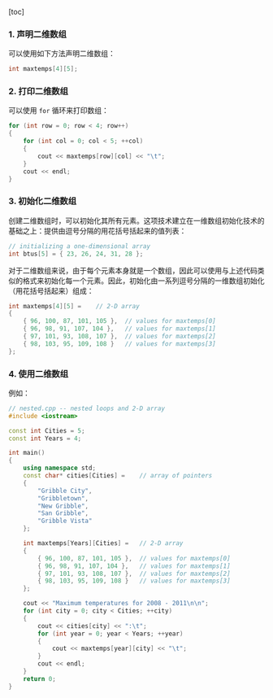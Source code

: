 [toc]

### 1. 声明二维数组

可以使用如下方法声明二维数组：

```cpp
int maxtemps[4][5];
```

### 2. 打印二维数组

可以使用 `for` 循环来打印数组：

```cpp
for (int row = 0; row < 4; row++)
{
    for (int col = 0; col < 5; ++col) 
    {
        cout << maxtemps[row][col] << "\t";
    }
    cout << endl;
}
```

### 3. 初始化二维数组

创建二维数组时，可以初始化其所有元素。这项技术建立在一维数组初始化技术的基础之上：提供由逗号分隔的用花括号括起来的值列表：

```cpp
// initializing a one-dimensional array
int btus[5] = { 23, 26, 24, 31, 28 };
```

对于二维数组来说，由于每个元素本身就是一个数组，因此可以使用与上述代码类似的格式来初始化每一个元素。因此，初始化由一系列逗号分隔的一维数组初始化（用花括号括起来）组成：

```cpp
int maxtemps[4][5] = 	// 2-D array
{
    { 96, 100, 87, 101, 105 },	// values for maxtemps[0]
    { 96, 98, 91, 107, 104 },	// values for maxtemps[1]
    { 97, 101, 93, 108, 107 },	// values for maxtemps[2]
    { 98, 103, 95, 109, 108 }	// values for maxtemps[3]
};
```

### 4. 使用二维数组

例如：

```cpp
// nested.cpp -- nested loops and 2-D array
#include <iostream>

const int Cities = 5;
const int Years = 4;

int main()
{
	using namespace std;
	const char* cities[Cities] =	// array of pointers
	{
		"Gribble City",
		"Gribbletown",
		"New Gribble",
		"San Gribble",
		"Gribble Vista"
	};

	int maxtemps[Years][Cities] =	// 2-D array
	{
		{ 96, 100, 87, 101, 105 },	// values for maxtemps[0]
		{ 96, 98, 91, 107, 104 },	// values for maxtemps[1]
		{ 97, 101, 93, 108, 107 },	// values for maxtemps[2]
		{ 98, 103, 95, 109, 108 }	// values for maxtemps[3]
	};

	cout << "Maximum temperatures for 2008 - 2011\n\n";
	for (int city = 0; city < Cities; ++city)
	{
		cout << cities[city] << ":\t";
		for (int year = 0; year < Years; ++year)
		{
			cout << maxtemps[year][city] << "\t";
		}
		cout << endl;
	}
	return 0;
}
```

